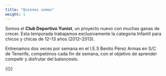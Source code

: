 ```yaml
---
title: "Quienes somos"
weight: 1
---
```

Somos el **Club Deportivo Yunist**, un proyecto nuevo con muchas ganas de crecer. Esta temporada trabajamos exclusivamente la categoría Infantil para chicos y chicas de 12–13 años (2012–2013).

Entrenamos dos veces por semana en el I.E.S Benito Pérez Armas en S/C de Tenerife, competimos cada fin de semana, con el objetivo de aprender competir y disfrutar del baloncesto.

{{<imgx src="images/Team.jpeg" alt="Equipo 25/26" w="400" layout="solo" >}}

